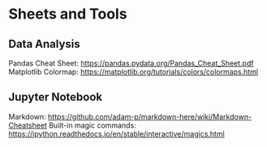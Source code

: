 # Sheets and Tools

## Data Analysis
Pandas Cheat Sheet: https://pandas.pydata.org/Pandas_Cheat_Sheet.pdf
Matplotlib Colormap: https://matplotlib.org/tutorials/colors/colormaps.html


## Jupyter Notebook
Markdown: https://github.com/adam-p/markdown-here/wiki/Markdown-Cheatsheet
Built-in magic commands: https://ipython.readthedocs.io/en/stable/interactive/magics.html
